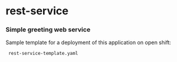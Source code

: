 # rest-service
### Simple greeting web service

Sample template for a deployment of this application on open shift: 

     rest-service-template.yaml